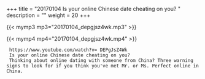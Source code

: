 +++
title = "20170104  Is your online Chinese date cheating on you? "
description = ""
weight = 20
+++

{{< mymp3 mp3="20170104_depgjsz4wk.mp3" >}}

{{< mymp4 mp4="20170104_depgjsz4wk.mp4" >}}

     https://www.youtube.com/watch?v= DEPgJsZ4Wk 
     Is your online Chinese date cheating on you? 
     Thinking about online dating with someone from China? Three warning signs to look for if you think you've met Mr. or Ms. Perfect online in China. 
